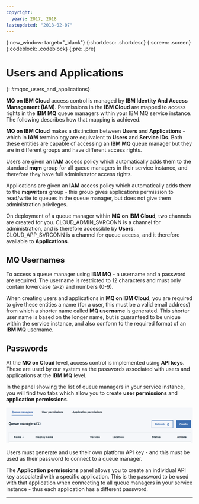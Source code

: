 ```yaml
---
copyright:
  years: 2017, 2018
lastupdated: "2018-02-07"
---
```


{:new_window: target="_blank"}
{:shortdesc: .shortdesc}
{:screen: .screen}
{:codeblock: .codeblock}
{:pre: .pre}

# Users and Applications
{: #mqoc_users_and_applications}

**MQ on IBM Cloud** access control is managed by **IBM Identity And Access Management (IAM)**.
Permissions in the **IBM Cloud** are mapped to access rights in the **IBM MQ** queue managers within your IBM MQ service instance. The following describes how that mapping is achieved.

**MQ on IBM Cloud** makes a distinction between **Users** and **Applications** - which in **IAM** terminology are equivalent to  **Users** and **Service IDs**.
Both these entities are capable of accessing an **IBM MQ** queue manager but
they are in different groups and have different access rights.

Users are given an **IAM** access policy which automatically adds them to the standard  **mqm** group
for all queue managers in their service instance, and therefore they have full administrator access rights.

Applications are given an **IAM** access policy which automatically adds them to the
**mqwriters** group - this group gives applications permission to read/write to queues in the queue manager, but does
not give them administration privileges.

On deployment of a queue manager within **MQ on IBM Cloud**, two channels are created for you.
CLOUD_ADMIN_SVRCONN is a channel for administration, and is therefore accessible by **Users**.
CLOUD_APP_SVRCONN is a channel for queue access, and it therefore available to **Applications**.

## MQ Usernames

To access a queue manager using **IBM MQ** - a username and a password are required. The username is
restricted to 12 characters and must only contain lowercase (a-z) and numbers (0-9).

When creating users and applications in **MQ on IBM Cloud**, you are required to give these entities
a name (for a user, this must be a valid email address) from which a shorter name called **MQ username** is generated. This shorter user name is based on the longer name, but is guaranteed to be unique
within the service instance, and also conform to the required format of an **IBM MQ** username.

## Passwords

At the **MQ on Cloud** level, access control is implemented using **API keys**. These are used by our system as the passwords associated with users and applications at the **IBM MQ** level.

In the panel showing the list of queue managers in your service instance, you will find two tabs which
allow you to create **user permissions** and **application permissions**.

![alt text][screen1]

[screen1]: ./images/users.png "The tabs"

Users must generate and use their own platform API key - and this must be used as their password to connect to a queue manager.

The **Application permissions** panel allows you to create an individual API key associated with a specific
application. This is the password to be used with that application when connecting to
all queue managers in your service instance - thus each application has a different password.

---

